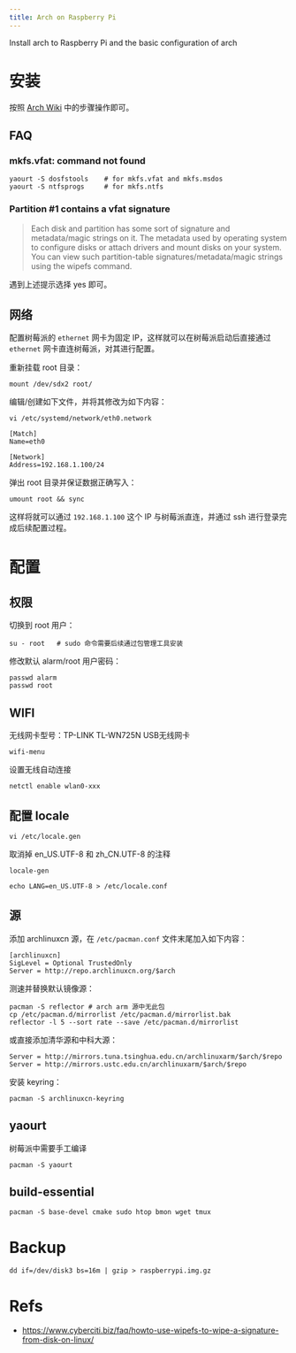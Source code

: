 ```yaml
---
title: Arch on Raspberry Pi
---
```


Install arch to Raspberry Pi and the basic configuration of arch

# 安装

按照 [Arch Wiki](https://archlinuxarm.org/platforms/armv6/raspberry-pi) 中的步骤操作即可。

## FAQ

### mkfs.vfat: command not found

```
yaourt -S dosfstools    # for mkfs.vfat and mkfs.msdos
yaourt -S ntfsprogs     # for mkfs.ntfs
```

### Partition #1 contains a vfat signature

> Each disk and partition has some sort of signature and metadata/magic strings on it. The metadata used by operating system to configure disks or attach drivers and mount disks on your system. You can view such partition-table signatures/metadata/magic strings using the wipefs command. 

遇到上述提示选择 yes 即可。

## 网络

配置树莓派的 `ethernet` 网卡为固定 IP，这样就可以在树莓派启动后直接通过 `ethernet` 网卡直连树莓派，对其进行配置。

重新挂载 root 目录：

```
mount /dev/sdx2 root/
```

编辑/创建如下文件，并将其修改为如下内容：

```
vi /etc/systemd/network/eth0.network
```

```
[Match]
Name=eth0

[Network]
Address=192.168.1.100/24
```

弹出 root 目录并保证数据正确写入：

```
umount root && sync
```

这样将就可以通过 `192.168.1.100` 这个 IP 与树莓派直连，并通过 ssh 进行登录完成后续配置过程。

# 配置

## 权限

切换到 root 用户：

```
su - root   # sudo 命令需要后续通过包管理工具安装
```

修改默认 alarm/root 用户密码：

```
passwd alarm
passwd root
```

## WIFI

无线网卡型号：TP-LINK TL-WN725N USB无线网卡

```shell
wifi-menu
```

设置无线自动连接

```
netctl enable wlan0-xxx
```


## 配置 locale

```
vi /etc/locale.gen
```

取消掉 en_US.UTF-8 和 zh_CN.UTF-8 的注释

```
locale-gen

echo LANG=en_US.UTF-8 > /etc/locale.conf
```

## 源

添加 archlinuxcn 源，在 `/etc/pacman.conf` 文件末尾加入如下内容：

```shell
[archlinuxcn]
SigLevel = Optional TrustedOnly
Server = http://repo.archlinuxcn.org/$arch
```

测速并替换默认镜像源：

```
pacman -S reflector # arch arm 源中无此包
cp /etc/pacman.d/mirrorlist /etc/pacman.d/mirrorlist.bak
reflector -l 5 --sort rate --save /etc/pacman.d/mirrorlist
```

或直接添加清华源和中科大源：

```
Server = http://mirrors.tuna.tsinghua.edu.cn/archlinuxarm/$arch/$repo
Server = http://mirrors.ustc.edu.cn/archlinuxarm/$arch/$repo
```

安装 keyring：

```
pacman -S archlinuxcn-keyring
```

## yaourt

树莓派中需要手工编译

```
pacman -S yaourt 
```

## build-essential

```
pacman -S base-devel cmake sudo htop bmon wget tmux
```

# Backup

```
dd if=/dev/disk3 bs=16m | gzip > raspberrypi.img.gz
```

# Refs

* https://www.cyberciti.biz/faq/howto-use-wipefs-to-wipe-a-signature-from-disk-on-linux/

